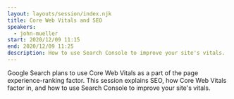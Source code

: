 ```yaml
---
layout: layouts/session/index.njk
title: Core Web Vitals and SEO
speakers:
  - john-mueller
start: 2020/12/09 11:15
end: 2020/12/09 11:25
description: How to use Search Console to improve your site's vitals.
---
```


Google Search plans to use Core Web Vitals as a part of the page experience-ranking factor. This session explains SEO, how Core Web Vitals factor in, and how to use Search Console to improve your site's vitals.
